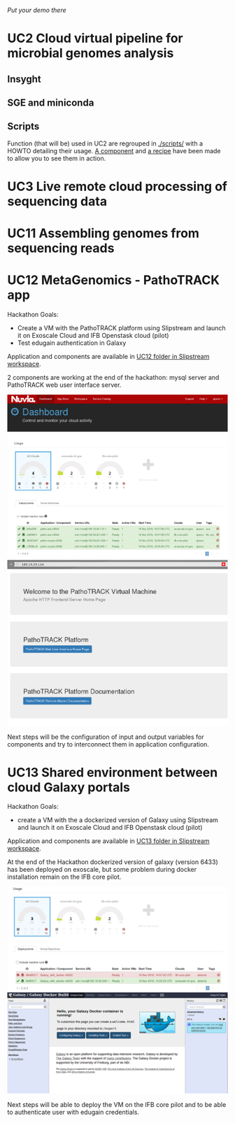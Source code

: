 *Put your demo there*

# UC2 Cloud virtual pipeline for microbial genomes analysis

## Insyght

## SGE and miniconda

## Scripts
Function (that will be) used in UC2 are regrouped in [./scripts/](https://github.com/cyclone-project/usecases-hackathon-2016/tree/master/scripts) with a HOWTO detailing their usage. [A component](https://nuv.la/module/cyclone/neo4j/script_tester#5-application-workflows+4-deployment) and [a recipe](https://nuv.la/module/cyclone/neo4j/allows_access_example/6553#1-application-components) have been made to allow you to see them in action.

# UC3 Live remote cloud processing of sequencing data

# UC11 Assembling genomes from sequencing reads 

# UC12 MetaGenomics - PathoTRACK app

Hackathon Goals: 

- Create a VM with the PathoTRACK platform using Slipstream and launch it on Exoscale Cloud and IFB Openstask cloud (pilot)
- Test edugain authentication in Galaxy


Application and components are available in [UC12 folder in Slipstream workspace](https://nuv.la/module/cyclone/UC12_metagenomics_pathotrack).

2 components are working at the end of the hackathon: mysql server and PathoTRACK web user interface server.

![dashboard-screenshot](./uc12/SlipStream-dashboard_hackathon-IFB-UC12.png)
![pathotrack-home-page](./uc12/pathotrack_wui_home-page.png)

Next steps will be the configuration of input and output variables for components and try to interconnect them in application configuration.

# UC13 Shared environment between cloud Galaxy portals 

Hackathon Goals: 

- create a VM with the a dockerized version of Galaxy using Slipstream and launch it on Exoscale Cloud and IFB Openstask cloud (pilot)

Application and components are available in [UC13 folder in Slipstream workspace](https://nuv.la/module/cyclone/UC13-Galaxy).

At the end of the Hackathon dockerized version of galaxy (version 6433) has been deployed on exoscale, but some problem during docker installation remain on the IFB core pilot.

![dashboard-screenshot](./uc13/nuvla.png)
![pathotrack-home-page](./uc13/galaxy_hackathon.png)

Next steps will be able to deploy the VM on the IFB core pilot and to be able to authenticate user with edugain credentials.


